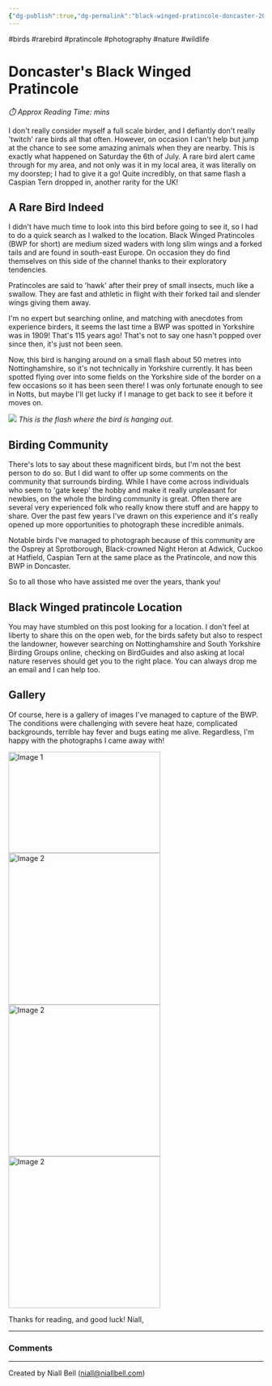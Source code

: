 ```yaml
---
{"dg-publish":true,"dg-permalink":"black-winged-pratincole-doncaster-2024","permalink":"/black-winged-pratincole-doncaster-2024/","title":"Black Winged Pratincole Doncaster 2024","hide":true,"tags":["Birds","rarebird","pratincole","photography"],"noteIcon":null,"created":"2024-07-08T10:04:15.770+01:00","updated":"2024-07-08T10:51:19.883+01:00"}
---
```


#birds #rarebird #pratincole #photography #nature #wildlife
# Doncaster's Black Winged Pratincole
<p id="reading-time" style="font-style: italic;">⏱️ Approx Reading Time:  <span id="inserted-text"></span> mins</p>
I don't really consider myself a full scale birder, and I defiantly don't really 'twitch' rare birds all that often. However, on occasion I can't help but jump at the chance to see some amazing animals when they are nearby. This is exactly what happened on Saturday the 6th of July. A rare bird alert came through for my area, and not only was it in my local area, it was literally on my doorstep; I had to give it a go! Quite incredibly, on that same flash a Caspian Tern dropped in, another rarity for the UK!

## A Rare Bird Indeed

I didn't have much time to look into this bird before going to see it, so I had to do a quick search as I walked to the location. Black Winged Pratincoles (BWP for short) are medium sized waders with long slim wings and a forked tails and are found in south-east Europe. On occasion they do find themselves on this side of the channel thanks to their exploratory tendencies.

Pratincoles are said to 'hawk' after their prey of small insects, much like a swallow. They are fast and athletic in flight with their forked tail and slender wings giving them away.

I'm no expert but searching online, and matching with anecdotes from experience birders, it seems the last time a BWP was spotted in Yorkshire was in 1909! That's 115 years ago! That's not to say one hasn't popped over since then, it's just not been seen.

Now, this bird is hanging around on a small flash about 50 metres into Nottinghamshire, so it's not technically in Yorkshire currently. It has been spotted flying over into some fields on the Yorkshire side of the border on a few occasions so it has been seen there! I was only fortunate enough to see in Notts, but maybe I'll get lucky if I manage to get back to see it before it moves on.

![](https://i.imgur.com/25Zqna9.jpeg)
*This is the flash where the bird is hanging out.*

## Birding Community

There's lots to say about these magnificent birds, but I'm not the best person to do so. But I did want to offer up some comments on the community that surrounds birding. While I have come across individuals who seem to 'gate keep' the hobby and make it really unpleasant for newbies, on the whole the birding community is great. Often there are several very experienced folk who really know there stuff and are happy to share. Over the past few years I've drawn on this experience and it's really opened up more opportunities to photograph these incredible animals. 

Notable birds I've managed to photograph because of this community are the Osprey at Sprotborough, Black-crowned Night Heron at Adwick, Cuckoo at Hatfield, Caspian Tern at the same place as the Pratincole, and now this BWP in Doncaster.

So to all those who have assisted me over the years, thank you!

## Black Winged pratincole Location

You may have stumbled on this post looking for a location. I don't feel at liberty to share this on the open web, for the birds safety but also to respect the landowner, however searching on Nottinghamshire and South Yorkshire Birding Groups online, checking on BirdGuides and also asking at local nature reserves should get you to the right place. You can always drop me an email and I can help too.

## Gallery

Of course, here is a gallery of images I've managed to capture of the BWP. The conditions were challenging with severe heat haze, complicated backgrounds, terrible hay fever and bugs eating me alive. Regardless, I'm happy with the photographs I came away with!


<div class="gallery">
    <a href="https://i.imgur.com/IJUcoJt.jpeg" data-fancybox="gallery">
        <img src="https://i.imgur.com/IJUcoJt.jpeg" alt="Image 1" width="300" height="200">
    </a>
    <a href="https://i.imgur.com/AU1TknR.jpeg" data-fancybox="gallery">
        <img src="https://i.imgur.com/AU1TknR.jpeg" alt="Image 2" width="300">
    </a>
    <a href="https://i.imgur.com/9tj0TxX.jpeg" data-fancybox="gallery">
        <img src="https://i.imgur.com/9tj0TxX.jpeg" alt="Image 2" width="300">
    </a>
    <a href="https://i.imgur.com/qOlO3d6.jpeg" data-fancybox="gallery">
        <img src="https://i.imgur.com/qOlO3d6.jpeg" alt="Image 2" width="300">
    </a>
</div>

Thanks for reading, and good luck!
Niall,

---
### Comments

<div id="waline"></div>
<script type="module">
	import { init } from 'https://unpkg.com/@waline/client@v3/dist/waline.js';
	init({
	  el: '#waline',
	  serverURL: 'https://niallscavecomments.vercel.app/',
	  lang: 'en',
	});
</script>

---
Created by Niall Bell (niall@niallbell.com)